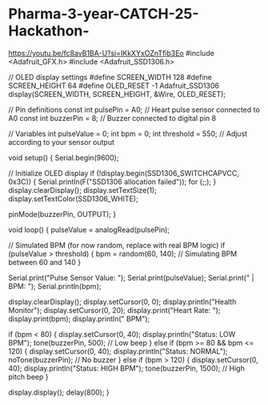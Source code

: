 # Pharma-3-year-CATCH-25-Hackathon-
https://youtu.be/fc8avB1BA-U?si=IKkXYxOZnTfib3Eo
#include <Adafruit_GFX.h>
#include <Adafruit_SSD1306.h>

// OLED display settings
#define SCREEN_WIDTH 128
#define SCREEN_HEIGHT 64
#define OLED_RESET -1
Adafruit_SSD1306 display(SCREEN_WIDTH, SCREEN_HEIGHT, &Wire, OLED_RESET);

// Pin definitions
const int pulsePin = A0;   // Heart pulse sensor connected to A0
const int buzzerPin = 8;   // Buzzer connected to digital pin 8

// Variables
int pulseValue = 0;
int bpm = 0;
int threshold = 550; // Adjust according to your sensor output

void setup() {
  Serial.begin(9600);

  // Initialize OLED display
  if (!display.begin(SSD1306_SWITCHCAPVCC, 0x3C)) {
    Serial.println(F("SSD1306 allocation failed"));
    for (;;);
  }
  display.clearDisplay();
  display.setTextSize(1);
  display.setTextColor(SSD1306_WHITE);

  pinMode(buzzerPin, OUTPUT);
}

void loop() {
  pulseValue = analogRead(pulsePin);

  // Simulated BPM (for now random, replace with real BPM logic)
  if (pulseValue > threshold) {
    bpm = random(60, 140); // Simulating BPM between 60 and 140
  }

  Serial.print("Pulse Sensor Value: ");
  Serial.print(pulseValue);
  Serial.print(" | BPM: ");
  Serial.println(bpm);

  display.clearDisplay();
  display.setCursor(0, 0);
  display.println("Health Monitor");
  display.setCursor(0, 20);
  display.print("Heart Rate: ");
  display.print(bpm);
  display.println(" BPM");

  if (bpm < 80) {
    display.setCursor(0, 40);
    display.println("Status: LOW BPM");
    tone(buzzerPin, 500); // Low beep
  }
  else if (bpm >= 80 && bpm <= 120) {
    display.setCursor(0, 40);
    display.println("Status: NORMAL");
    noTone(buzzerPin); // No buzzer
  }
  else if (bpm > 120) {
    display.setCursor(0, 40);
    display.println("Status: HIGH BPM");
    tone(buzzerPin, 1500); // High pitch beep
  }

  display.display();
  delay(800);
}
